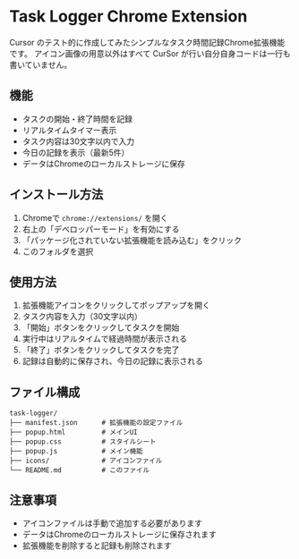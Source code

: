 # Task Logger Chrome Extension
Cursor のテスト的に作成してみたシンプルなタスク時間記録Chrome拡張機能です。
アイコン画像の用意以外はすべて CurSor が行い自分自身コードは一行も書いていません。

## 機能

- タスクの開始・終了時間を記録
- リアルタイムタイマー表示
- タスク内容は30文字以内で入力
- 今日の記録を表示（最新5件）
- データはChromeのローカルストレージに保存

## インストール方法

1. Chromeで `chrome://extensions/` を開く
2. 右上の「デベロッパーモード」を有効にする
3. 「パッケージ化されていない拡張機能を読み込む」をクリック
4. このフォルダを選択

## 使用方法

1. 拡張機能アイコンをクリックしてポップアップを開く
2. タスク内容を入力（30文字以内）
3. 「開始」ボタンをクリックしてタスクを開始
4. 実行中はリアルタイムで経過時間が表示される
5. 「終了」ボタンをクリックしてタスクを完了
6. 記録は自動的に保存され、今日の記録に表示される

## ファイル構成

```
task-logger/
├── manifest.json      # 拡張機能の設定ファイル
├── popup.html         # メインUI
├── popup.css          # スタイルシート
├── popup.js           # メイン機能
├── icons/             # アイコンファイル
└── README.md          # このファイル
```

## 注意事項

- アイコンファイルは手動で追加する必要があります
- データはChromeのローカルストレージに保存されます
- 拡張機能を削除すると記録も削除されます 